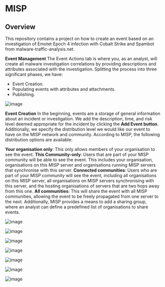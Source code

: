 # MISP

## Overview

This repository contains a project on how to create an event based on an investigation of Emotet Epoch 4 infection with Cobalt Strike and Spambot from malware-traffic-analysis.net.

**Event Management**
The Event Actions tab is where you, as an analyst, will create all malware investigation correlations by providing descriptions and attributes associated with the investigation. Splitting the process into three significant phases, we have: 

* Event Creation.
* Populating events with attributes and attachments.
* Publishing.
  
![image](https://github.com/user-attachments/assets/ca9917e6-a53f-451c-b07b-87b29e998aee)

**Event Creation**
In the beginning, events are a storage of general information about an incident or investigation. We add the description, time, and risk level deemed appropriate for the incident by clicking the **Add Event button**. Additionally, we specify the distribution level we would like our event to have on the MISP network and community. According to MISP, the following distribution options are available:

**Your organisation only**: This only allows members of your organisation to see the event.
**This Community-only**: Users that are part of your MISP community will be able to see the event. This includes your organisation, organisations on this MISP server and organisations running MISP servers that synchronise with this server.
**Connected communities**: Users who are part of your MISP community will see the event, including all organisations on this MISP server, all organisations on MISP servers synchronising with this server, and the hosting organisations of servers that are two hops away from this one.
**All communities**: This will share the event with all MISP communities, allowing the event to be freely propagated from one server to the next.
Additionally, MISP provides a means to add a sharing group, where an analyst can define a predefined list of organisations to share events.

![image](https://github.com/user-attachments/assets/5786ec63-4fbb-48df-bfbe-bca623b8efa4)

![image](https://github.com/user-attachments/assets/785ce421-10f6-46f2-95e1-dc0b2da4823a)

![image](https://github.com/user-attachments/assets/0980078d-6b4f-4ea4-a3e4-6cb8d3cbe8c6)

![image](https://github.com/user-attachments/assets/e7f984f0-0408-49a1-94dd-0c7bdc1b72b9)

![image](https://github.com/user-attachments/assets/6245f0dc-2afe-462d-873a-a8f11736b743)

![image](https://github.com/user-attachments/assets/908e0e9c-6072-4d2a-b93a-56fa5c434bd8)

![image](https://github.com/user-attachments/assets/cd56c890-147b-4a27-9219-9ff36c0ff803)





